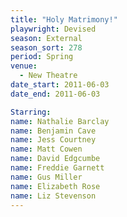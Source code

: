```yaml
---
title: "Holy Matrimony!"
playwright: Devised
season: External
season_sort: 278
period: Spring
venue:
  - New Theatre
date_start: 2011-06-03
date_end: 2011-06-03

Starring:
name: Nathalie Barclay
name: Benjamin Cave
name: Jess Courtney
name: Matt Cowen
name: David Edgcumbe
name: Freddie Garnett
name: Gus Miller
name: Elizabeth Rose
name: Liz Stevenson
---
```

